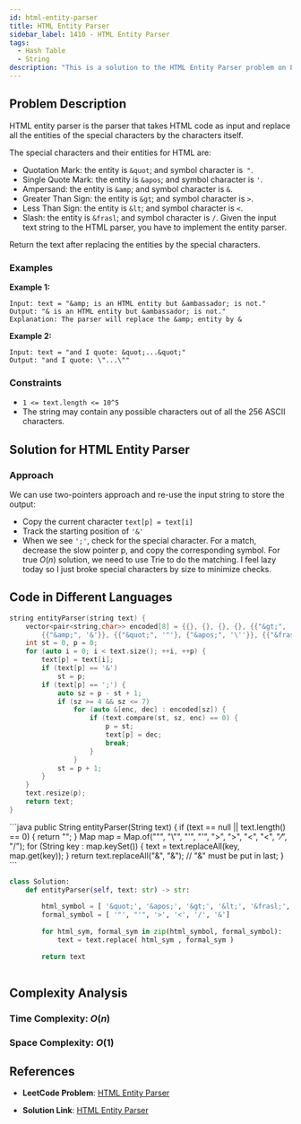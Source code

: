 ```yaml
---
id: html-entity-parser
title: HTML Entity Parser
sidebar_label: 1410 - HTML Entity Parser
tags:
  - Hash Table
  - String
description: "This is a solution to the HTML Entity Parser problem on LeetCode."
---
```


## Problem Description

HTML entity parser is the parser that takes HTML code as input and replace all the entities of the special characters by the characters itself.

The special characters and their entities for HTML are:

- Quotation Mark: the entity is `&quot`; and symbol character is` "`.
- Single Quote Mark: the entity is `&apos`; and symbol character is `'`.
- Ampersand: the entity is `&amp`; and symbol character is `&`.
- Greater Than Sign: the entity is `&gt`; and symbol character is `>`.
- Less Than Sign: the entity is `&lt`; and symbol character is `<`.
- Slash: the entity is `&frasl`; and symbol character is `/`.
Given the input text string to the HTML parser, you have to implement the entity parser.

Return the text after replacing the entities by the special characters.

### Examples

**Example 1:**

```
Input: text = "&amp; is an HTML entity but &ambassador; is not."
Output: "& is an HTML entity but &ambassador; is not."
Explanation: The parser will replace the &amp; entity by &

```
**Example 2:**
```
Input: text = "and I quote: &quot;...&quot;"
Output: "and I quote: \"...\""

```
### Constraints

- `1 <= text.length <= 10^5`
- The string may contain any possible characters out of all the 256 ASCII characters.

## Solution for HTML Entity Parser

### Approach 

We can use two-pointers approach and re-use the input string to store the output:

- Copy the current character `text[p] = text[i]`
- Track the starting position of `'&'`
- When we see `';'`, check for the special character.
For a match, decrease the slow pointer p, and copy the corresponding symbol.
For true $O(n)$ solution, we need to use Trie to do the matching. I feel lazy today so I just broke special characters by size to minimize checks.

## Code in Different Languages

<Tabs>
<TabItem value="cpp" label="C++">
  <SolutionAuthor name="@agarwalhimanshugaya"/>

```cpp
string entityParser(string text) {    
    vector<pair<string,char>> encoded[8] = {{}, {}, {}, {}, {{"&gt;", '>'}, {"&lt;", '<'}},
        {{"&amp;", '&'}}, {{"&quot;", '"'}, {"&apos;", '\''}}, {{"&frasl;", '/'}}};
    int st = 0, p = 0;
    for (auto i = 0; i < text.size(); ++i, ++p) {
        text[p] = text[i];
        if (text[p] == '&')
            st = p;
        if (text[p] == ';') { 
            auto sz = p - st + 1;
            if (sz >= 4 && sz <= 7)
                for (auto &[enc, dec] : encoded[sz]) {
                    if (text.compare(st, sz, enc) == 0) {
                        p = st;
                        text[p] = dec;
                        break;
                    }
                }
            st = p + 1;
        }
    }
    text.resize(p);
    return text;
}
```
</TabItem>
<TabItem value="java" label="Java">
  <SolutionAuthor name="@agarwalhimanshugaya"/>
```java
public String entityParser(String text) {
        if (text == null || text.length() == 0) {
            return "";
        }
        Map<String, String> map = 
            Map.of("&quot;", "\"", "&apos;", "'", 
                   "&gt;", ">", 
                   "&lt;", "<", "&frasl;", "/");
        for (String key : map.keySet()) {
            text = text.replaceAll(key, map.get(key));
        }
        return text.replaceAll("&amp;", "&");  // "&" must be put in last;
    }
```

</TabItem>
<TabItem value="python" label="Python">
  <SolutionAuthor name="@agarwalhimanshugaya"/>

```python
class Solution:
    def entityParser(self, text: str) -> str:
        
        html_symbol = [ '&quot;', '&apos;', '&gt;', '&lt;', '&frasl;', '&amp;']
        formal_symbol = [ '"', "'", '>', '<', '/', '&']
                
        for html_sym, formal_sym in zip(html_symbol, formal_symbol):
            text = text.replace( html_sym , formal_sym )
        
        return text
        
```
</TabItem>
</Tabs>

## Complexity Analysis

### Time Complexity: $O(n)$

### Space Complexity: $O(1)$

## References

- **LeetCode Problem**: [HTML Entity Parser](https://leetcode.com/problems/html-entity-parser/description/)

- **Solution Link**: [HTML Entity Parser](https://leetcode.com/problems/html-entity-parser/solutions/)